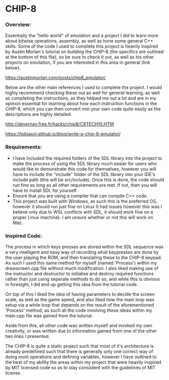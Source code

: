 # CHIP-8
### Overview:
Essentially the "hello world" of emulation and a project I did to learn more about bitwise operations, assembly, as well as hone some general C++ skills. Some of the code I used to complete this project is heavily inspired by Austin Morlan's tutorial on building the CHIP-8 (the specifics are outlined at the bottom of this file), so be sure to check it out, as well as his other projects on emulation, if you are interested in this area in general (link below).

https://austinmorlan.com/posts/chip8_emulator/

Below are the other main references I used to complete the project. I would highly recommend checking these out as well for general learning, as well as completing the instructions, as they helped me out a lot and are in my opinion essential for learning about how each instruction functions in the CHIP-8, which you can then convert into your own code quite easily as the descriptions are highly detailed.

http://devernay.free.fr/hacks/chip8/C8TECH10.HTM

https://tobiasvl.github.io/blog/write-a-chip-8-emulator/

### Requirements:
- I have included the required folders of the SDL library into the project to make the process of using the SDL library much easier for users who would like to demonstrate this code for themselves, however you will have to include the "include" folder of the SDL library into your IDE's include path (this will be src/include). Once this is done, the code should run fine as long as all other requirements are met. If not, then you will have to install SDL for yourself.
- Ensure that you are using a compiler that can compile C++ code.
- This project was built with Windows, as such this is the preferred OS, however it should run just fine on Linux (I had issues however this was I believe only due to WSL conflicts with SDL, it should work fine on a proper Linux machine). I am unsure whether or not this will work on Mac.

### Inspired Code:
The process in which keys presses are stored within the SDL sequence was a very intelligent and easy way of recording what keypresses are done by the user playing the ROM, and then translating these to the CHIP-8 keypad. As such I used this same method for myself (named 'Process') within my drawscreen.cpp file without much modification. I also liked making use of the instructor and destructor to initialise and destroy required functions rather than just using seperate methods to do so, and while this is obvious in foresight, I did end up getting this idea from the tutorial code.

On top of this I liked the idea of having parameters to decide the screen scale, as well as the game speed, and also liked how the main loop was setup via a while loop that depends on the result of the aforementioned 'Process' method, as such all the code involving these ideas within my main.cpp file was gained from the tutorial.

Aside from this, all other code was written myself and invoked my own creativity, or was written due to information gained from one of the other two links I presented. 

The CHIP-8 is quite a static project such that most of it's architecture is already predefined such that there is generally only one correct way of doing most operations and defining variables, however I have outlined to the best of my ability the areas within my project that were heavily inspired by MIT licensed code so as to stay consistent with the guidelines of MIT license.
